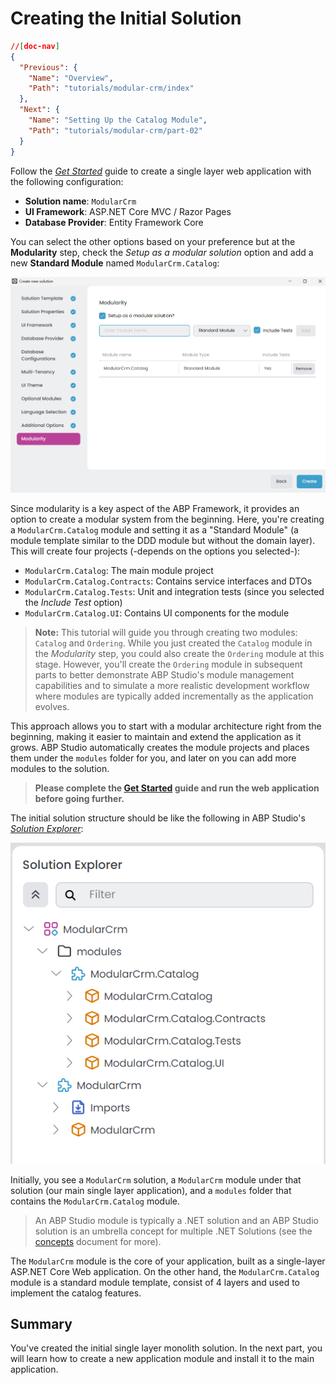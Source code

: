 # Creating the Initial Solution

````json
//[doc-nav]
{
  "Previous": {
    "Name": "Overview",
    "Path": "tutorials/modular-crm/index"
  },
  "Next": {
    "Name": "Setting Up the Catalog Module",
    "Path": "tutorials/modular-crm/part-02"
  }
}
````

Follow the *[Get Started](../../get-started/single-layer-web-application.md)* guide to create a single layer web application with the following configuration:

* **Solution name**: `ModularCrm`
* **UI Framework**: ASP.NET Core MVC / Razor Pages
* **Database Provider**: Entity Framework Core

You can select the other options based on your preference but at the **Modularity** step, check the _Setup as a modular solution_ option and add a new **Standard Module** named `ModularCrm.Catalog`:

![](./images/modular-crm-wizard-modularity-step.png)

Since modularity is a key aspect of the ABP Framework, it provides an option to create a modular system from the beginning. Here, you're creating a `ModularCrm.Catalog` module and setting it as a "Standard Module" (a module template similar to the DDD module but without the domain layer). This will create four projects (-depends on the options you selected-):
- `ModularCrm.Catalog`: The main module project
- `ModularCrm.Catalog.Contracts`: Contains service interfaces and DTOs
- `ModularCrm.Catalog.Tests`: Unit and integration tests (since you selected the _Include Test_ option)
- `ModularCrm.Catalog.UI`: Contains UI components for the module

> **Note:** This tutorial will guide you through creating two modules: `Catalog` and `Ordering`. While you just created the `Catalog` module in the _Modularity_ step, you could also create the `Ordering` module at this stage. However, you'll create the `Ordering` module in subsequent parts to better demonstrate ABP Studio's module management capabilities and to simulate a more realistic development workflow where modules are typically added incrementally as the application evolves.

This approach allows you to start with a modular architecture right from the beginning, making it easier to maintain and extend the application as it grows. ABP Studio automatically creates the module projects and places them under the `modules` folder for you, and later on you can add more modules to the solution.

> **Please complete the [Get Started](../../get-started/single-layer-web-application.md) guide and run the web application before going further.**

The initial solution structure should be like the following in ABP Studio's *[Solution Explorer](../../studio/solution-explorer.md)*:

![solution-explorer-modular-crm-initial-with-modules](images/solution-explorer-modular-crm-initial-with-modules.png)

Initially, you see a `ModularCrm` solution, a `ModularCrm` module under that solution (our main single layer application), and a `modules` folder that contains the `ModularCrm.Catalog` module.

> An ABP Studio module is typically a .NET solution and an ABP Studio solution is an umbrella concept for multiple .NET Solutions (see the [concepts](../../studio/concepts.md) document for more).

The `ModularCrm` module is the core of your application, built as a single-layer ASP.NET Core Web application. On the other hand, the `ModularCrm.Catalog` module is a standard module template, consist of 4 layers and used to implement the catalog features.

## Summary

You've created the initial single layer monolith solution. In the next part, you will learn how to create a new application module and install it to the main application.
